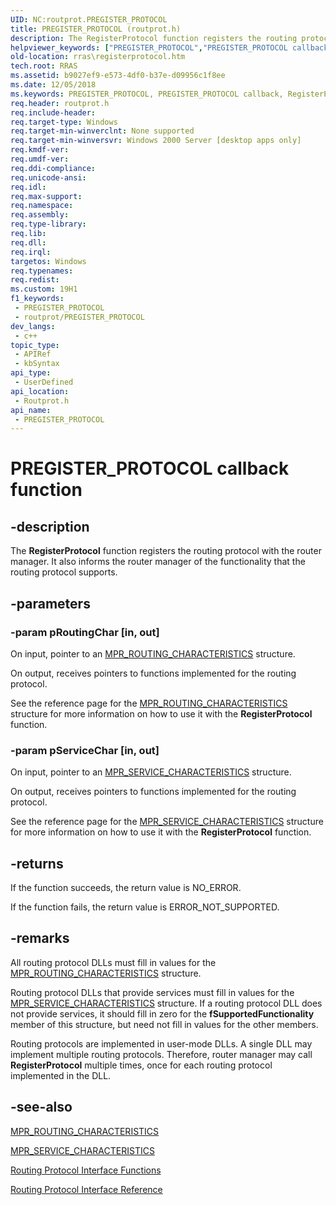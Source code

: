 ```yaml
---
UID: NC:routprot.PREGISTER_PROTOCOL
title: PREGISTER_PROTOCOL (routprot.h)
description: The RegisterProtocol function registers the routing protocol with the router manager. It also informs the router manager of the functionality that the routing protocol supports.
helpviewer_keywords: ["PREGISTER_PROTOCOL","PREGISTER_PROTOCOL callback","RegisterProtocol","RegisterProtocol callback function [RAS]","_mpr_registerprotocol","routprot/RegisterProtocol","rras.registerprotocol"]
old-location: rras\registerprotocol.htm
tech.root: RRAS
ms.assetid: b9027ef9-e573-4df0-b37e-d09956c1f8ee
ms.date: 12/05/2018
ms.keywords: PREGISTER_PROTOCOL, PREGISTER_PROTOCOL callback, RegisterProtocol, RegisterProtocol callback function [RAS], _mpr_registerprotocol, routprot/RegisterProtocol, rras.registerprotocol
req.header: routprot.h
req.include-header: 
req.target-type: Windows
req.target-min-winverclnt: None supported
req.target-min-winversvr: Windows 2000 Server [desktop apps only]
req.kmdf-ver: 
req.umdf-ver: 
req.ddi-compliance: 
req.unicode-ansi: 
req.idl: 
req.max-support: 
req.namespace: 
req.assembly: 
req.type-library: 
req.lib: 
req.dll: 
req.irql: 
targetos: Windows
req.typenames: 
req.redist: 
ms.custom: 19H1
f1_keywords:
 - PREGISTER_PROTOCOL
 - routprot/PREGISTER_PROTOCOL
dev_langs:
 - c++
topic_type:
 - APIRef
 - kbSyntax
api_type:
 - UserDefined
api_location:
 - Routprot.h
api_name:
 - PREGISTER_PROTOCOL
---
```


# PREGISTER_PROTOCOL callback function


## -description

The 
<b>RegisterProtocol</b> function registers the routing protocol with the router manager. It also informs the router manager of the functionality that the routing protocol supports.

## -parameters

### -param pRoutingChar [in, out]

On input, pointer to an 
<a href="/windows/desktop/api/routprot/ns-routprot-mpr50_routing_characteristics">MPR_ROUTING_CHARACTERISTICS</a> structure. 




On output, receives pointers to functions implemented for the routing protocol.

See the reference page for the 
<a href="/windows/desktop/api/routprot/ns-routprot-mpr50_routing_characteristics">MPR_ROUTING_CHARACTERISTICS</a> structure for more information on how to use it with the 
<b>RegisterProtocol</b> function.

### -param pServiceChar [in, out]

On input, pointer to an 
<a href="/windows/desktop/api/stm/ns-stm-mpr40_service_characteristics">MPR_SERVICE_CHARACTERISTICS</a> structure. 




On output, receives pointers to functions implemented for the routing protocol.

See the reference page for the 
<a href="/windows/desktop/api/stm/ns-stm-mpr40_service_characteristics">MPR_SERVICE_CHARACTERISTICS</a> structure for more information on how to use it with the 
<b>RegisterProtocol</b> function.

## -returns

If the function succeeds, the return value is NO_ERROR.

If the function fails, the return value is ERROR_NOT_SUPPORTED.

## -remarks

All routing protocol DLLs must fill in values for the 
<a href="/windows/desktop/api/routprot/ns-routprot-mpr50_routing_characteristics">MPR_ROUTING_CHARACTERISTICS</a> structure.

Routing protocol DLLs that provide services must fill in values for the 
<a href="/windows/desktop/api/stm/ns-stm-mpr40_service_characteristics">MPR_SERVICE_CHARACTERISTICS</a> structure. If a routing protocol DLL does not provide services, it should fill in zero for the <b>fSupportedFunctionality</b> member of this structure, but need not fill in values for the other members.

Routing protocols are implemented in user-mode DLLs. A single DLL may implement multiple routing protocols. Therefore, router manager may call 
<b>RegisterProtocol</b> multiple times, once for each routing protocol implemented in the DLL.

## -see-also

<a href="/windows/desktop/api/routprot/ns-routprot-mpr50_routing_characteristics">MPR_ROUTING_CHARACTERISTICS</a>



<a href="/windows/desktop/api/stm/ns-stm-mpr40_service_characteristics">MPR_SERVICE_CHARACTERISTICS</a>



<a href="/windows/desktop/RRAS/routing-protocol-interface-functions">Routing Protocol Interface Functions</a>



<a href="/windows/desktop/RRAS/routing-protocol-interface-reference">Routing Protocol Interface Reference</a>

